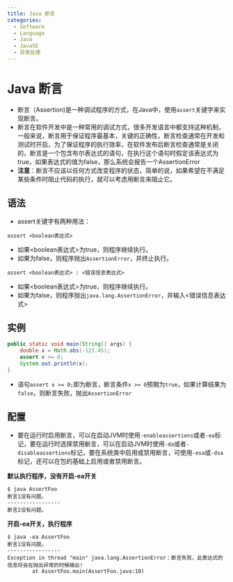 ```yaml
---
title: Java 断言
categories:
  - Software
  - Language
  - Java
  - JavaSE
  - 异常处理
---
```

# Java 断言

- 断言（Assertion)是一种调试程序的方式，在Java中，使用`assert`关键字来实现断言。
- 断言在软件开发中是一种常用的调试方式，很多开发语言中都支持这种机制，一般来说，断言用于保证程序最基本，关键的正确性，断言检查通常在开发和测试时开启，为了保证程序的执行效率，在软件发布后断言检查通常是关闭的，断言是一个包含布尔表达式的语句，在执行这个语句时假定该表达式为true，如果表达式的值为false，那么系统会报告一个AssertionError
- **注意**：断言不应该以任何方式改变程序的状态，简单的说，如果希望在不满足某些条件时阻止代码的执行，就可以考虑用断言来阻止它。

## 语法

-  assert关键字有两种用法：

```
assert <boolean表达式>
```

- 如果<boolean表达式>为true，则程序继续执行。
- 如果为false，则程序抛出`AssertionError`，并终止执行。

```
assert <boolean表达式> : <错误信息表达式>
```

- 如果<boolean表达式>为true，则程序继续执行。
- 如果为false，则程序抛出`java.lang.AssertionError`，并输入<错误信息表达式>

## 实例

```java
public static void main(String[] args) {
    double x = Math.abs(-123.45);
    assert x >= 0;
    System.out.println(x);
}
```

- 语句`assert x >= 0;`即为断言，断言条件`x >= 0`预期为`true`，如果计算结果为`false`，则断言失败，抛出`AssertionError`

## 配置

- 要在运行时启用断言，可以在启动JVM时使用`-enableassertions`或者`-ea`标记，要在运行时选择禁用断言，可以在启动JVM时使用`-da`或者`-disableassertions`标记，要在系统类中启用或禁用断言，可使用`-esa`或`-dsa`标记，还可以在包的基础上启用或者禁用断言。

**默认执行程序，没有开启-ea开关**

```
$ java AssertFoo
断言1没有问题。
-----------------
断言2没有问题。
```

**开启-ea开关，执行程序**

```
$ java -ea AssertFoo
断言1没有问题。
-----------------
Exception in thread "main" java.lang.AssertionError：断言失败，此表达式的信息将会在抛出异常的时候输出!
        at AssertFoo.main(AssertFoo.java:10)
```
